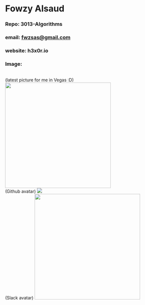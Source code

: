 # Fowzy Alsaud
### Repo: 3013-Algorithms
### email:  fwzsas@gmail.com
### website: h3x0r.io
### Image:
<br>
(latest picture for me in Vegas :D)
<img src="https://scontent-dfw5-2.xx.fbcdn.net/v/t39.30808-6/240444679_1499849180365770_6026604265797835832_n.jpg?_nc_cat=102&ccb=1-5&_nc_sid=09cbfe&_nc_ohc=zFaOM_Qeep4AX_Z5_Oo&_nc_ht=scontent-dfw5-2.xx&oh=35f98715f70ec3b442eb414237bd330d&oe=61359F7A" width="341" height="341">
<br>
(Github avatar)
<img src="https://avatars.githubusercontent.com/u/34263166?s=400&u=f758d21c230fecdc7d7f58c8889a6de84d3838e7&v=4">
<br>
(Slack avatar)
<img src="https://ca.slack-edge.com/TBMBG710S-U01K82Q4J4Q-e694de4b79ef-512" width="341" height="341">
